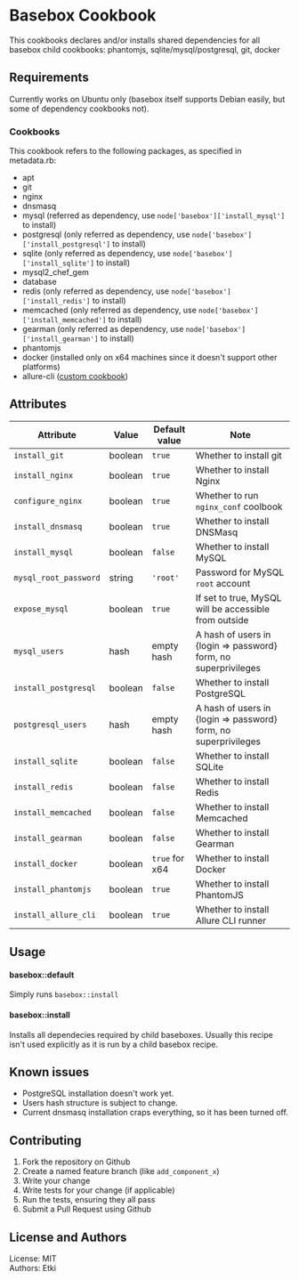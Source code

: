 Basebox Cookbook
================

This cookbooks declares and/or installs shared dependencies for all basebox
child cookbooks: phantomjs, sqlite/mysql/postgresql, git, docker

Requirements
------------

Currently works on Ubuntu only (basebox itself supports Debian easily, but some
of dependency cookbooks not).

### Cookbooks

This cookbook refers to the following packages, as specified in metadata.rb:

- apt
- git
- nginx
- dnsmasq
- mysql (referred as dependency, use `node['basebox']['install_mysql']` to install)
- postgresql (only referred as dependency, use `node['basebox']['install_postgresql']` to install)
- sqlite (only referred as dependency, use `node['basebox']['install_sqlite']` to install)
- mysql2_chef_gem
- database
- redis (only referred as dependency, use `node['basebox']['install_redis']` to install)
- memcached (only referred as dependency, use `node['basebox']['install_memcached']` to install)
- gearman (only referred as dependency, use `node['basebox']['install_gearman']` to install)
- phantomjs
- docker (installed only on x64 machines since it doesn't support other platforms)
- allure-cli ([custom cookbook](https://github.com/etki/cookbook-allure-cli))

Attributes
----------

| Attribute             | Value   | Default value  | Note                                 |
|-----------------------|---------|----------------|--------------------------------------|
| `install_git`         | boolean | `true`         | Whether to install git               |
| `install_nginx`       | boolean | `true`         | Whether to install Nginx             |
| `configure_nginx`     | boolean | `true`         | Whether to run `nginx_conf` coolbook |
| `install_dnsmasq`     | boolean | `true`         | Whether to install DNSMasq           |
| `install_mysql`       | boolean | `false`        | Whether to install MySQL             |
| `mysql_root_password` | string  | `'root'`       | Password for MySQL `root` account    |
| `expose_mysql`        | boolean | `true`         | If set to true, MySQL will be accessible from outside |
| `mysql_users`         | hash    | empty hash     | A hash of users in {login => password} form, no superprivileges |
| `install_postgresql`  | boolean | `false`        | Whether to install PostgreSQL        |
| `postgresql_users`    | hash    | empty hash     | A hash of users in {login => password} form, no superprivileges |
| `install_sqlite`      | boolean | `false`        | Whether to install SQLite            |
| `install_redis`       | boolean | `false`        | Whether to install Redis             |
| `install_memcached`   | boolean | `false`        | Whether to install Memcached         |
| `install_gearman`     | boolean | `false`        | Whether to install Gearman           |
| `install_docker`      | boolean | `true` for x64 | Whether to install Docker            |
| `install_phantomjs`   | boolean | `true`         | Whether to install PhantomJS         |
| `install_allure_cli`  | boolean | `true`         | Whether to install Allure CLI runner |

Usage
-----
#### basebox::default

Simply runs `basebox::install`

#### basebox::install

Installs all dependecies required by child baseboxes. Usually this recipe isn't
used explicitly as it is run by a child basebox recipe.

Known issues
------------

* PostgreSQL installation doesn't work yet.
* Users hash structure is subject to change.
* Current dnsmasq installation craps everything, so it has been turned off.

Contributing
------------

1. Fork the repository on Github
2. Create a named feature branch (like `add_component_x`)
3. Write your change
4. Write tests for your change (if applicable)
5. Run the tests, ensuring they all pass
6. Submit a Pull Request using Github

License and Authors
-------------------

License: MIT  
Authors: Etki
